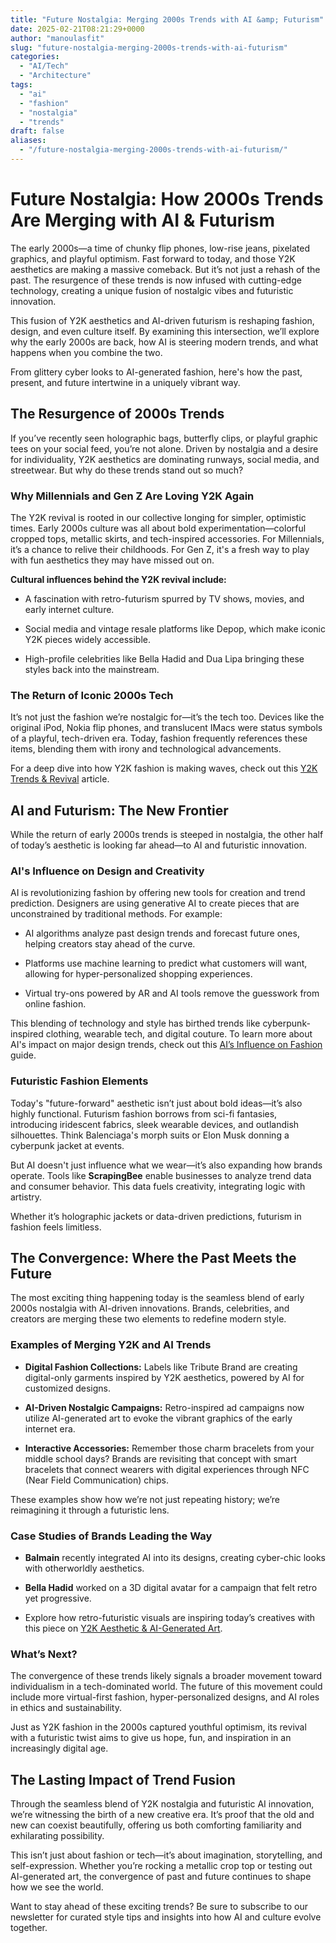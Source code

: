 ```yaml
---
title: "Future Nostalgia: Merging 2000s Trends with AI &amp; Futurism"
date: 2025-02-21T08:21:29+0000
author: "manoulasfit"
slug: "future-nostalgia-merging-2000s-trends-with-ai-futurism"
categories:
  - "AI/Tech"
  - "Architecture"
tags:
  - "ai"
  - "fashion"
  - "nostalgia"
  - "trends"
draft: false
aliases:
  - "/future-nostalgia-merging-2000s-trends-with-ai-futurism/"
---
```

# Future Nostalgia: How 2000s Trends Are Merging with AI & Futurism

The early 2000s—a time of chunky flip phones, low-rise jeans, pixelated graphics, and playful optimism. Fast forward to today, and those Y2K aesthetics are making a massive comeback. But it’s not just a rehash of the past. The resurgence of these trends is now infused with cutting-edge technology, creating a unique fusion of nostalgic vibes and futuristic innovation.

This fusion of Y2K aesthetics and AI-driven futurism is reshaping fashion, design, and even culture itself. By examining this intersection, we’ll explore why the early 2000s are back, how AI is steering modern trends, and what happens when you combine the two.

From glittery cyber looks to AI-generated fashion, here's how the past, present, and future intertwine in a uniquely vibrant way.

## The Resurgence of 2000s Trends

If you’ve recently seen holographic bags, butterfly clips, or playful graphic tees on your social feed, you’re not alone. Driven by nostalgia and a desire for individuality, Y2K aesthetics are dominating runways, social media, and streetwear. But why do these trends stand out so much?

### Why Millennials and Gen Z Are Loving Y2K Again

The Y2K revival is rooted in our collective longing for simpler, optimistic times. Early 2000s culture was all about bold experimentation—colorful cropped tops, metallic skirts, and tech-inspired accessories. For Millennials, it’s a chance to relive their childhoods. For Gen Z, it's a fresh way to play with fun aesthetics they may have missed out on.

**Cultural influences behind the Y2K revival include:**

- A fascination with retro-futurism spurred by TV shows, movies, and early internet culture.

- Social media and vintage resale platforms like Depop, which make iconic Y2K pieces widely accessible.

- High-profile celebrities like Bella Hadid and Dua Lipa bringing these styles back into the mainstream.

### The Return of Iconic 2000s Tech

It’s not just the fashion we’re nostalgic for—it’s the tech too. Devices like the original iPod, Nokia flip phones, and translucent IMacs were status symbols of a playful, tech-driven era. Today, fashion frequently references these items, blending them with irony and technological advancements.

For a deep dive into how Y2K fashion is making waves, check out this [Y2K Trends & Revival](https://heuritech.com/articles/y2k-trends/) article.

## AI and Futurism: The New Frontier

While the return of early 2000s trends is steeped in nostalgia, the other half of today’s aesthetic is looking far ahead—to AI and futuristic innovation.

### AI's Influence on Design and Creativity

AI is revolutionizing fashion by offering new tools for creation and trend prediction. Designers are using generative AI to create pieces that are unconstrained by traditional methods. For example:

- AI algorithms analyze past design trends and forecast future ones, helping creators stay ahead of the curve.

- Platforms use machine learning to predict what customers will want, allowing for hyper-personalized shopping experiences.

- Virtual try-ons powered by AR and AI tools remove the guesswork from online fashion.

This blending of technology and style has birthed trends like cyberpunk-inspired clothing, wearable tech, and digital couture. To learn more about AI's impact on major design trends, check out this [AI’s Influence on Fashion](https://nftnow.com/ai/ais-impact-on-fashion-and-design/) guide.

### Futuristic Fashion Elements

Today's "future-forward" aesthetic isn’t just about bold ideas—it’s also highly functional. Futurism fashion borrows from sci-fi fantasies, introducing iridescent fabrics, sleek wearable devices, and outlandish silhouettes. Think Balenciaga's morph suits or Elon Musk donning a cyberpunk jacket at events.

But AI doesn't just influence what we wear—it’s also expanding how brands operate. Tools like **ScrapingBee** enable businesses to analyze trend data and consumer behavior. This data fuels creativity, integrating logic with artistry.

Whether it’s holographic jackets or data-driven predictions, futurism in fashion feels limitless.

## The Convergence: Where the Past Meets the Future

The most exciting thing happening today is the seamless blend of early 2000s nostalgia with AI-driven innovations. Brands, celebrities, and creators are merging these two elements to redefine modern style.

### Examples of Merging Y2K and AI Trends

- **Digital Fashion Collections:** Labels like Tribute Brand are creating digital-only garments inspired by Y2K aesthetics, powered by AI for customized designs.

- **AI-Driven Nostalgic Campaigns:** Retro-inspired ad campaigns now utilize AI-generated art to evoke the vibrant graphics of the early internet era.

- **Interactive Accessories:** Remember those charm bracelets from your middle school days? Brands are revisiting that concept with smart bracelets that connect wearers with digital experiences through NFC (Near Field Communication) chips.

These examples show how we’re not just repeating history; we’re reimagining it through a futuristic lens.

### Case Studies of Brands Leading the Way

- **Balmain** recently integrated AI into its designs, creating cyber-chic looks with otherworldly aesthetics.

- **Bella Hadid** worked on a 3D digital avatar for a campaign that felt retro yet progressive.

- Explore how retro-futuristic visuals are inspiring today’s creatives with this piece on [Y2K Aesthetic & AI-Generated Art](https://pixeldojo.ai/y2k-aesthetic).

### What’s Next?

The convergence of these trends likely signals a broader movement toward individualism in a tech-dominated world. The future of this movement could include more virtual-first fashion, hyper-personalized designs, and AI roles in ethics and sustainability.

Just as Y2K fashion in the 2000s captured youthful optimism, its revival with a futuristic twist aims to give us hope, fun, and inspiration in an increasingly digital age.

## The Lasting Impact of Trend Fusion

Through the seamless blend of Y2K nostalgia and futuristic AI innovation, we’re witnessing the birth of a new creative era. It’s proof that the old and new can coexist beautifully, offering us both comforting familiarity and exhilarating possibility.

This isn’t just about fashion or tech—it’s about imagination, storytelling, and self-expression. Whether you’re rocking a metallic crop top or testing out AI-generated art, the convergence of past and future continues to shape how we see the world.

Want to stay ahead of these exciting trends? Be sure to subscribe to our newsletter for curated style tips and insights into how AI and culture evolve together.

##